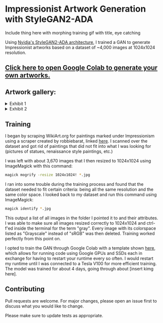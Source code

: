 # Impressionist Artwork Generation with StyleGAN2-ADA

Include thing here with morphing training gif with title, eye catching

Using [Nvidia's StyleGAN2-ADA architecture](https://github.com/NVlabs/stylegan2-ada), I trained a GAN to generate Impressionist artworks based on a dataset of ~4,000 images at 1024x1024 resolution. 

## [Click here to open Google Colab to generate your own artworks.](https://colab.research.google.com/drive/1rmR026gTGRpxITKUvDGvfH_gi7zC2Bq7?usp=sharing)

## Artwork gallery:
<details>
  <summary>Exhibit 1</summary>
  
![Image](https://i.imgur.com/UhUqXIc.png)
</details>

<details>
  <summary>Exhibit 2</summary>
  
![Image](https://i.imgur.com/yTgyp0D.png)
</details>

## Training

I began by scraping WikiArt.org for paintings marked under Impressionism using a scraper created by robbiebarat, linked [here](https://github.com/robbiebarrat/art-DCGAN/blob/master/genre-scraper.py). I scanned over the dataset and got rid of paintings that did not fit into what I was looking for (pictures of statues, renaissance style paintings, etc.) 

I was left with about 3,670 images that I then resized to 1024x1024 using ImageMagick with this command:
```bash
magick mogrify -resize 1024x1024! *.jpg
```

I ran into some trouble during the training process and found that the dataset needed to fit certain criteria: being all the same resolution and the same color space. I looked back to my dataset and run this command using ImageMagick:
```bash
magick identify *.jpg
```

This output a list of all images in the folder I pointed it to and their attributes. I was able to make sure all images resized correctly to 1024x1024 and ctrl-f'ed inside the terminal for the term "gray". Every image with its colorspace listed as "Grayscale" instead of "sRGB" was then deleted. Training worked perfectly from this point on. 

I opted to train the GAN through Google Colab with a template shown [here](https://github.com/Hephyrius/Stylegan2-Ada-Google-Colab-Starter-Notebook), which allows for running code using Google GPUs and SSDs each in exchange for having to restart your runtime every so often. I would restart my runtime until I was connected to a Tesla V100 for more efficient training. The model was trained for about 4 days, going through about [insert kimg here].

## Contributing
Pull requests are welcome. For major changes, please open an issue first to discuss what you would like to change.

Please make sure to update tests as appropriate.

